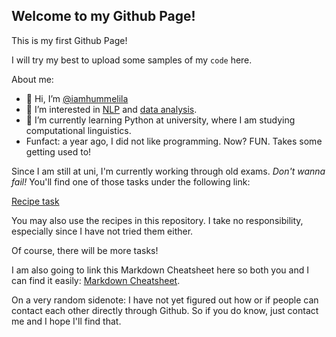 ## Welcome to my Github Page!

This is my first Github Page!

I will try my best to upload some samples of my `code` here.

About me:
- 👋 Hi, I’m [@iamhummelila](https://iamhummelila.github.io/iamhummelila/)
- 👀 I’m interested in [NLP](https://en.wikipedia.org/wiki/Natural_language_processing) and [data analysis](https://en.wikipedia.org/wiki/Data_analysis).
- 🌱 I’m currently learning Python at university, where I am studying computational linguistics.
- Funfact: a year ago, I did not like programming. Now? FUN. Takes some getting used to!

Since I am still at uni, I'm currently working through old exams. _Don't wanna fail!_ You'll find one of those tasks under the following link:

[Recipe task](https://github.com/iamhummelila/recipe_task)

You may also use the recipes in this repository. I take no responsibility, especially since I have not tried them either.

Of course, there will be more tasks!

I am also going to link this Markdown Cheatsheet here so both you and I can find it easily: [Markdown Cheatsheet](https://github.com/adam-p/markdown-here/wiki/Markdown-Cheatsheet).

On a very random sidenote: I have not yet figured out how or if people can contact each other directly through Github. So if you do know, just contact me and I hope I'll find that.
